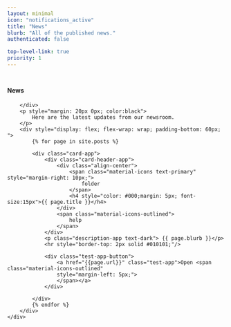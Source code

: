 ```yaml
---
layout: minimal
icon: "notifications_active"
title: "News"
blurb: "All of the published news."
authenticated: false

top-level-link: true
priority: 1
---
```


<div class="hero-inner">
	<div class="container" style="padding-top: 10px;">
		<div>
			<h4 class="header-title">News</h4>

		</div>
		<p style="margin: 20px 0px; color:black">
			Here are the latest updates from our newsroom.
		</p>
		<div style="display: flex; flex-wrap: wrap; padding-bottom: 60px; ">
			{% for page in site.posts %}

			<div class="card-app">
				<div class="card-header-app">
					<div class="align-center">
						<span class="material-icons text-primary" style="margin-right: 10px;">
							folder
						</span>
						<h4 style="color: #000;margin: 5px; font-size:15px">{{ page.title }}</h4>
					</div>
					<span class="material-icons-outlined">
						help
					</span>
				</div>
				<p class="description-app text-dark"> {{ page.blurb }}</p>
				<hr style="border-top: 2px solid #010101;"/>
				
				<div class="test-app-button">
					<a href="{{page.url}}" class="test-app">Open <span class="material-icons-outlined"
					style="margin-left: 5px;">
					</span></a>
				</div>
					
			</div>
			{% endfor %}
		</div>
	</div>
</div>
<!--/ End Single Slider -->
